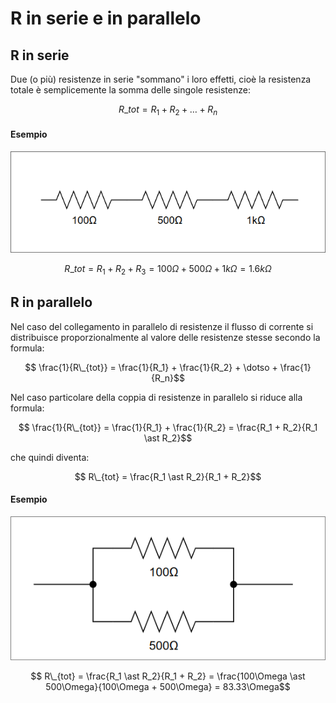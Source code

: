# R in serie e in parallelo

## R in serie

Due (o più) resistenze in serie "sommano" i loro effetti, cioè la resistenza totale è semplicemente la somma delle singole resistenze:

$$ R\_{tot} = R_1 + R_2 + \dotso + R_n $$

#### Esempio

<div style="text-align: center"><img src="../image/r_serie.png" alt="Resistenze in serie"></div>

$$ R\_{tot} = R_1 + R_2 + R_3 = 100 \Omega + 500 \Omega + 1k\Omega = 1.6k\Omega $$

## R in parallelo

Nel caso del collegamento in parallelo di resistenze il flusso di corrente si distribuisce proporzionalmente al valore delle resistenze stesse secondo la formula:

$$ \frac{1}{R\_{tot}} = \frac{1}{R_1} + \frac{1}{R_2} + \dotso + \frac{1}{R_n}$$

Nel caso particolare della coppia di resistenze in parallelo si riduce alla formula:

$$ \frac{1}{R\_{tot}} = \frac{1}{R_1} + \frac{1}{R_2} = \frac{R_1 + R_2}{R_1 \ast R_2}$$

che quindi diventa:

$$ R\_{tot} = \frac{R_1 \ast R_2}{R_1 + R_2}$$

#### Esempio

<div style="text-align: center"><img src="../image/r_parallelo.png" alt="Resistenze in parallelo"></div>

$$ R\_{tot} = \frac{R_1 \ast R_2}{R_1 + R_2} = \frac{100\Omega \ast 500\Omega}{100\Omega + 500\Omega} = 83.33\Omega$$
